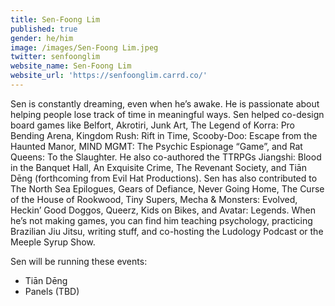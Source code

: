```yaml
---
title: Sen-Foong Lim
published: true
gender: he/him
image: /images/Sen-Foong Lim.jpeg
twitter: senfoonglim
website_name: Sen-Foong Lim
website_url: 'https://senfoonglim.carrd.co/'
---
```


Sen is constantly dreaming, even when he’s awake. He is passionate about helping people lose track of time in meaningful ways. Sen helped co-design board games like Belfort, Akrotiri, Junk Art, The Legend of Korra: Pro Bending Arena, Kingdom Rush: Rift in Time, Scooby-Doo: Escape from the Haunted Manor, MIND MGMT: The Psychic Espionage “Game”, and Rat Queens: To the Slaughter. He also co-authored the TTRPGs Jiangshi: Blood in the Banquet Hall, An Exquisite Crime, The Revenant Society, and Tiān Dēng (forthcoming from Evil Hat Productions). Sen has also contributed to The North Sea Epilogues, Gears of Defiance, Never Going Home, The Curse of the House of Rookwood, Tiny Supers, Mecha & Monsters: Evolved, Heckin’ Good Doggos, Queerz, Kids on Bikes, and Avatar: Legends. When he’s not making games, you can find him teaching psychology, practicing Brazilian Jiu Jitsu, writing stuff, and co-hosting the Ludology Podcast or the Meeple Syrup Show.

Sen will be running these events:

* Tiān Dēng
* Panels (TBD)
